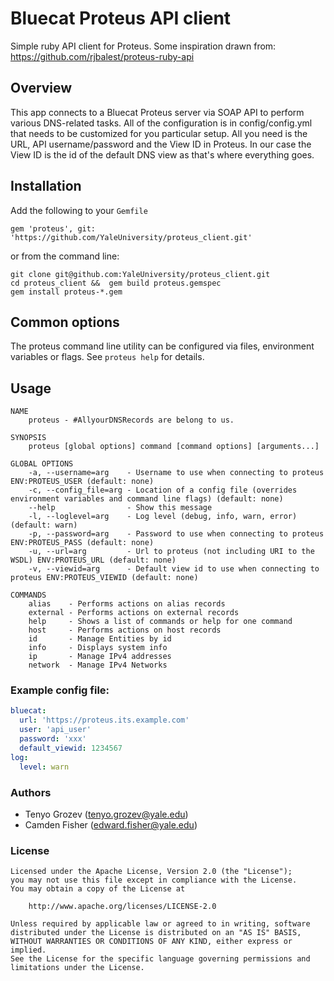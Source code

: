 # Bluecat Proteus API client

  Simple ruby API client for Proteus.
  Some inspiration drawn from: https://github.com/rjbalest/proteus-ruby-api

## Overview

  This app connects to a Bluecat Proteus server via SOAP API to perform various DNS-related tasks.
  All of the configuration is in config/config.yml that needs to be customized for you particular 
  setup. All you need is the URL, API username/password and the View ID in Proteus. In our case the
  View ID is the id of the default DNS view as that's where everything goes.

## Installation

Add the following to your `Gemfile`

```
gem 'proteus', git: 'https://github.com/YaleUniversity/proteus_client.git'
```

or from the command line:

```
git clone git@github.com:YaleUniversity/proteus_client.git
cd proteus_client &&  gem build proteus.gemspec
gem install proteus-*.gem

```

## Common options

The proteus command line utility can be configured via files, environment variables or flags.  See `proteus help` for details.

## Usage

```
NAME
    proteus - #AllyourDNSRecords are belong to us.

SYNOPSIS
    proteus [global options] command [command options] [arguments...]

GLOBAL OPTIONS
    -a, --username=arg    - Username to use when connecting to proteus ENV:PROTEUS_USER (default: none)
    -c, --config_file=arg - Location of a config file (overrides environment variables and command line flags) (default: none)
    --help                - Show this message
    -l, --loglevel=arg    - Log level (debug, info, warn, error) (default: warn)
    -p, --password=arg    - Password to use when connecting to proteus ENV:PROTEUS_PASS (default: none)
    -u, --url=arg         - Url to proteus (not including URI to the WSDL) ENV:PROTEUS_URL (default: none)
    -v, --viewid=arg      - Default view id to use when connecting to proteus ENV:PROTEUS_VIEWID (default: none)

COMMANDS
    alias    - Performs actions on alias records
    external - Performs actions on external records
    help     - Shows a list of commands or help for one command
    host     - Performs actions on host records
    id       - Manage Entities by id
    info     - Displays system info
    ip       - Manage IPv4 addresses
    network  - Manage IPv4 Networks
```

### Example config file:

```yaml
bluecat:
  url: 'https://proteus.its.example.com'
  user: 'api_user'
  password: 'xxx'
  default_viewid: 1234567
log:
  level: warn
```

### Authors
  - Tenyo Grozev (tenyo.grozev@yale.edu)
  - Camden Fisher (edward.fisher@yale.edu)

### License
```
Licensed under the Apache License, Version 2.0 (the "License");
you may not use this file except in compliance with the License.
You may obtain a copy of the License at

    http://www.apache.org/licenses/LICENSE-2.0

Unless required by applicable law or agreed to in writing, software
distributed under the License is distributed on an "AS IS" BASIS,
WITHOUT WARRANTIES OR CONDITIONS OF ANY KIND, either express or implied.
See the License for the specific language governing permissions and
limitations under the License.
```
